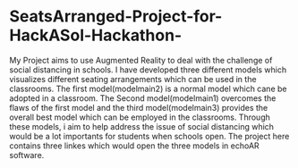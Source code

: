 # SeatsArranged-Project-for-HackASol-Hackathon-
My Project aims to use Augmented Reality to deal with the challenge of social distancing in schools. I have developed three different models which visualizes different seating arrangements which can be used in the classrooms. The first model(modelmain2) is a normal model which cane be adopted in a classroom. The Second model(modelmain1) overcomes the flaws of the first model and the third model(modelmain3) provides the overall best model which can be employed in the classrooms. Through these models, i aim to help address the issue of social distancing which would be a lot importants for students when schools open.
The project here contains three linkes which would open the three models in echoAR software.

